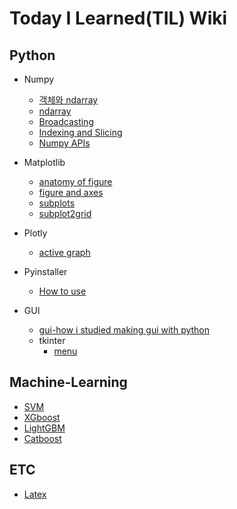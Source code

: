 # Today I Learned(TIL) Wiki

## Python
* Numpy
  * [객체와 ndarray]()
  * [ndarray]()
  * [Broadcasting]()
  * [Indexing and Slicing]()
  * [Numpy APIs]()

* Matplotlib
  * [anatomy of figure](https://github.com/CheolJ/TIL/blob/main/Python/Matplotlib/wiki/anatomy_of_figure.md)
  * [figure and axes](https://github.com/CheolJ/TIL/blob/main/Python/Matplotlib/wiki/figureandaxes.md)
  * [subplots](https://github.com/CheolJ/TIL/blob/main/Python/Matplotlib/wiki/figureandaxes2-subplots.md)
  * [subplot2grid](https://github.com/CheolJ/TIL/blob/main/Python/Matplotlib/wiki/subplot2grid.md)

* Plotly
  * [active graph](https://github.com/CheolJ/TIL/blob/main/Python/plotly/wiki/zoominandout.md)

* Pyinstaller
  * [How to use](https://github.com/CheolJ/TIL/blob/main/Python/pyinstaller.md)

* GUI
  * [gui-how i studied making gui with python](https://github.com/CheolJ/TIL/blob/main/Python/gui/gui.md)
  * tkinter
    * [menu](https://github.com/CheolJ/TIL/blob/main/Python/gui/wiki/menu.md)
  
## Machine-Learning
  * [SVM]()
  * [XGboost]()
  * [LightGBM]()
  * [Catboost]()


## ETC
* [Latex]()